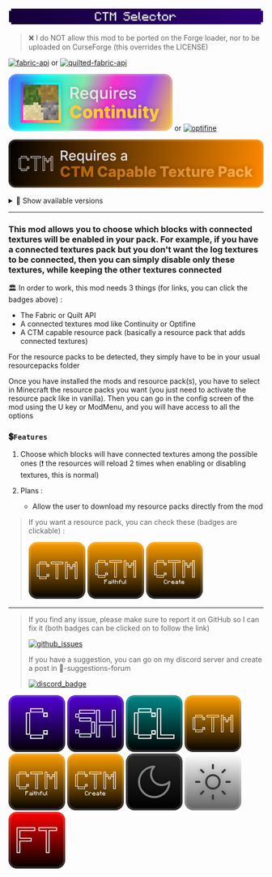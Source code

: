![banner](https://github.com/Aeldit/Aeldit/blob/main/banners/ctms.png?raw=true)
<!-- modrinth_exclude.start -->
> ❌ I do NOT allow this mod to be ported on the Forge loader, nor to be uploaded on CurseForge (this overrides the
> LICENSE)
<!-- modrinth_exclude.end -->
[![fabric-api](https://cdn.jsdelivr.net/npm/@intergrav/devins-badges@3/assets/cozy/requires/fabric-api_vector.svg)](https://modrinth.com/mod/fabric-api)
or
[![quilted-fabric-api](https://cdn.jsdelivr.net/npm/@intergrav/devins-badges@3/assets/cozy/requires/quilted-fabric-api_vector.svg)](https://modrinth.com/mod/qsl)

[![continuity](https://raw.githubusercontent.com/Aeldit/Aeldit/b683fac4b97744f1a64dfde6f39624379e661095/images/requires-continuity-cozy.svg)](https://modrinth.com/mod/continuity)
or
[![optifine](https://cdn.jsdelivr.net/npm/@intergrav/devins-badges@3/assets/cozy/requires/optifine_vector.svg)](https://optifine.net/home)

![ctm-pack](https://raw.githubusercontent.com/Aeldit/Aeldit/b683fac4b97744f1a64dfde6f39624379e661095/images/requires-ctm-cozy.svg)

<details>
<summary>🎴 Show available versions</summary>

| Supported MC Version | Up to date | Last version |
|:--------------------:|:----------:|:------------:|
|        1.19.4        |     ❌      |    0.1.2     |
|        1.20.x        |     ❌      |    0.1.2     |
|        1.20.2        |     ✅      |    latest    |

</details>

***

### This mod allows you to choose which blocks with connected textures will be enabled in your pack. For example, if you have a connected textures pack but you don't want the log textures to be connected, then you can simply disable only these textures, while keeping the other textures connected

🏛️ In order to work, this mod needs 3 things (for links, you can click the badges above) :

- The Fabric or Quilt API
- A connected textures mod like Continuity or Optifine
- A CTM capable resource pack (basically a resource pack that adds connected textures)

For the resource packs to be detected, they simply have to be in your usual resourcepacks folder

Once you have installed the mods and resource pack(s), you have to select in Minecraft the resource packs you want (you
just need to activate the resource pack like in vanilla). Then you can go in the config screen of the mod using the U
key or ModMenu, and you will have access to all the options

### 💲`Features`

1. Choose which blocks will have connected textures among the possible ones (❗ the resources will reload 2 times when
   enabling or disabling textures, this is normal)

2. Plans :
    - Allow the user to download my resource packs directly from the mod

> If you want a resource pack, you can check these (badges are clickable) :
>
> [![ctm_badge](https://raw.githubusercontent.com/Aeldit/Aeldit/e2fb5f7ffe92301f627540cebca28d9aa90c641d/images/ctm-cozy-minimal.svg)](https://modrinth.com/resourcepack/ctm-of-fabric)
> [![ctm_faithful_badge](https://raw.githubusercontent.com/Aeldit/Aeldit/54529d9dbb33d35184f386269c889cef818e7e79/images/ctm-faithful-cozy-minimal.svg)](https://modrinth.com/resourcepack/ctm-faithful)
> [![ctm_create_badge](https://raw.githubusercontent.com/Aeldit/Aeldit/54529d9dbb33d35184f386269c889cef818e7e79/images/ctm-create-cozy-minimal.svg)](https://modrinth.com/resourcepack/ctm-create)

***

> If you find any issue, please make sure to report it on GitHub so I can fix it (both badges can be clicked on to
> follow the link)
>
> [![github_issues](https://img.shields.io/github/issues/Aeldit/CTMSelector?color=red&style=for-the-badge&logo=github)](https://github.com/Aeldit/CTMSelector/issues)
>
> If you have a suggestion, you can go on my discord server and create a post in 🗽-suggestions-forum
>
> [![discord_badge](https://img.shields.io/discord/750243612473819188?color=7289da&label=DISCORD&logo=discord&logoColor=7289da&style=for-the-badge)](https://discord.gg/PcYPpqzhKS)

[![cyan_badge](https://raw.githubusercontent.com/Aeldit/Aeldit/bef8e5f6a837ee8c3479a2550e92c0ac028200f3/images/cyan-cozy-minimal.svg)](https://modrinth.com/mod/cyan)
[![cyansethome_badge](https://raw.githubusercontent.com/Aeldit/Aeldit/fdcc5b2b359f2bcc51654d9a973674c4d8557fd4/images/cyansethome-cozy-minimal.svg)](https://modrinth.com/mod/cyansethome)
[![cyanlib_badge](https://raw.githubusercontent.com/Aeldit/Aeldit/bef8e5f6a837ee8c3479a2550e92c0ac028200f3/images/cyanlib-cozy-minimal.svg)](https://modrinth.com/mod/cyanlib)
[![ctm_badge](https://raw.githubusercontent.com/Aeldit/Aeldit/e2fb5f7ffe92301f627540cebca28d9aa90c641d/images/ctm-cozy-minimal.svg)](https://modrinth.com/resourcepack/ctm-of-fabric)
[![ctm_faithful_badge](https://raw.githubusercontent.com/Aeldit/Aeldit/54529d9dbb33d35184f386269c889cef818e7e79/images/ctm-faithful-cozy-minimal.svg)](https://modrinth.com/resourcepack/ctm-faithful)
[![ctm_create_badge](https://raw.githubusercontent.com/Aeldit/Aeldit/54529d9dbb33d35184f386269c889cef818e7e79/images/ctm-create-cozy-minimal.svg)](https://modrinth.com/resourcepack/ctm-create)
[![dark_gui_badge](https://raw.githubusercontent.com/Aeldit/Aeldit/2f4a47b3752b28cbcd13c6d76c66a803d7fe1df5/images/dark-gui-cozy-minimal.svg)](https://modrinth.com/resourcepack/dark-smooth-gui)
[![light_gui_badge](https://raw.githubusercontent.com/Aeldit/Aeldit/2f4a47b3752b28cbcd13c6d76c66a803d7fe1df5/images/light-gui-cozy-minimal.svg)](https://modrinth.com/resourcepack/light-smooth-gui)
[![floating_texts_badge](https://raw.githubusercontent.com/Aeldit/Aeldit/c4163b0470c0d710ba2cd3314cd241b5669ef175/images/floating-texts-cozy-minimal.svg)](https://modrinth.com/datapack/floating-texts)
